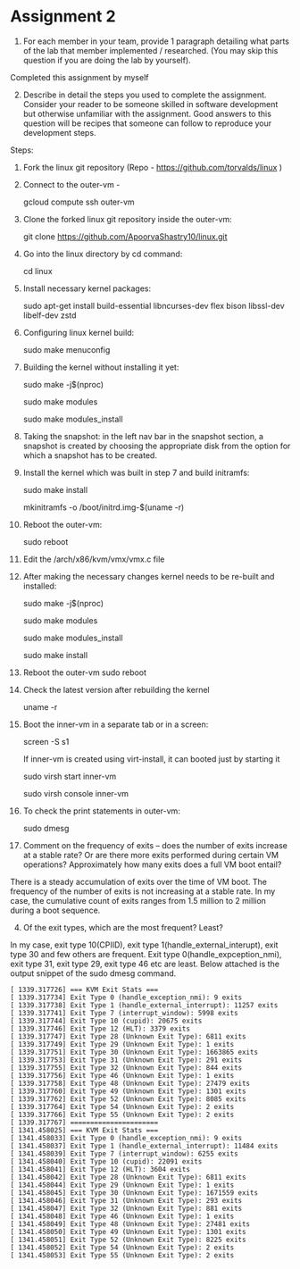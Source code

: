 # Assignment 2

1. For each member in your team, provide 1 paragraph detailing what parts of the lab that member
implemented / researched. (You may skip this question if you are doing the lab by yourself).

Completed this assignment by myself

2. Describe in detail the steps you used to complete the assignment. Consider your reader to be someone
skilled in software development but otherwise unfamiliar with the assignment. Good answers to this
question will be recipes that someone can follow to reproduce your development steps.


Steps:
1. Fork the linux git repository (Repo - https://github.com/torvalds/linux )

2. Connect to the outer-vm -

 	gcloud compute ssh outer-vm

3. Clone the forked linux git repository inside the outer-vm:

	git clone https://github.com/ApoorvaShastry10/linux.git

4. Go into the linux directory by cd command:

	cd linux

5.  Install necessary kernel packages:

	sudo apt-get install build-essential libncurses-dev flex bison libssl-dev libelf-dev zstd

6. Configuring linux kernel build:

	sudo make menuconfig

7. Building the kernel without installing it yet:

	sudo make -j$(nproc)

	sudo make modules

	sudo make modules_install


8. Taking the snapshot: in the left nav bar in the snapshot section, a snapshot is created by choosing the appropriate
disk from the option for which a snapshot has to be created.

9. Install the kernel which was built in step 7 and build initramfs:

	sudo make install

	mkinitramfs -o /boot/initrd.img-$(uname -r)


10. Reboot the outer-vm:

	sudo reboot

11. Edit the /arch/x86/kvm/vmx/vmx.c file 

12. After making the necessary changes kernel needs to be re-built and installed:

	sudo make -j$(nproc)

	sudo make modules

	sudo make modules_install

	sudo make install


13. Reboot the outer-vm
	sudo reboot

14. Check the latest version after rebuilding the kernel

	uname -r

15. Boot the inner-vm in a separate tab or in a screen:

	screen -S s1

      If inner-vm is created using virt-install, it can booted just by starting it

	sudo virsh start inner-vm

	sudo virsh console inner-vm


16. To check the print statements in outer-vm:

	sudo dmesg


3. Comment on the frequency of exits – does the number of exits increase at a stable rate? Or are there
more exits performed during certain VM operations? Approximately how many exits does a full VM
boot entail?

There is a steady accumulation of exits over the time of VM boot. The frequency of the number of exits is
not increasing at a stable rate. In my case, the cumulative count of exits ranges from 1.5 million to 2 million
during a boot sequence.



4. Of the exit types, which are the most frequent? Least?

In my case, exit type 10(CPIID),  exit type 1(handle_external_interupt), exit type 30 and few others are frequent.
Exit type 0(handle_expception_nmi), exit type 31, exit type 29, exit type 46 etc are least. Below attached is the
output snippet of the sudo dmesg command.

```
[ 1339.317726] === KVM Exit Stats ===
[ 1339.317734] Exit Type 0 (handle_exception_nmi): 9 exits
[ 1339.317738] Exit Type 1 (handle_external_interrupt): 11257 exits
[ 1339.317741] Exit Type 7 (interrupt_window): 5998 exits
[ 1339.317744] Exit Type 10 (cupid): 20675 exits
[ 1339.317746] Exit Type 12 (HLT): 3379 exits
[ 1339.317747] Exit Type 28 (Unknown Exit Type): 6811 exits
[ 1339.317749] Exit Type 29 (Unknown Exit Type): 1 exits
[ 1339.317751] Exit Type 30 (Unknown Exit Type): 1663865 exits
[ 1339.317753] Exit Type 31 (Unknown Exit Type): 291 exits
[ 1339.317755] Exit Type 32 (Unknown Exit Type): 844 exits
[ 1339.317756] Exit Type 46 (Unknown Exit Type): 1 exits
[ 1339.317758] Exit Type 48 (Unknown Exit Type): 27479 exits
[ 1339.317760] Exit Type 49 (Unknown Exit Type): 1301 exits
[ 1339.317762] Exit Type 52 (Unknown Exit Type): 8085 exits
[ 1339.317764] Exit Type 54 (Unknown Exit Type): 2 exits
[ 1339.317766] Exit Type 55 (Unknown Exit Type): 2 exits
[ 1339.317767] ======================
[ 1341.458025] === KVM Exit Stats ===
[ 1341.458033] Exit Type 0 (handle_exception_nmi): 9 exits
[ 1341.458037] Exit Type 1 (handle_external_interrupt): 11484 exits
[ 1341.458039] Exit Type 7 (interrupt_window): 6255 exits
[ 1341.458040] Exit Type 10 (cupid): 22091 exits
[ 1341.458041] Exit Type 12 (HLT): 3604 exits
[ 1341.458042] Exit Type 28 (Unknown Exit Type): 6811 exits
[ 1341.458044] Exit Type 29 (Unknown Exit Type): 1 exits
[ 1341.458045] Exit Type 30 (Unknown Exit Type): 1671559 exits
[ 1341.458046] Exit Type 31 (Unknown Exit Type): 293 exits
[ 1341.458047] Exit Type 32 (Unknown Exit Type): 881 exits
[ 1341.458048] Exit Type 46 (Unknown Exit Type): 1 exits
[ 1341.458049] Exit Type 48 (Unknown Exit Type): 27481 exits
[ 1341.458050] Exit Type 49 (Unknown Exit Type): 1301 exits
[ 1341.458051] Exit Type 52 (Unknown Exit Type): 8225 exits
[ 1341.458052] Exit Type 54 (Unknown Exit Type): 2 exits
[ 1341.458053] Exit Type 55 (Unknown Exit Type): 2 exits
```

